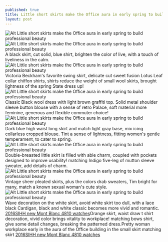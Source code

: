 ```yaml
---
published: true
title: Little short skirts make the Office aura in early spring to build professional beauty
layout: post
---
```

![Alt Little short skirts make the Office aura in early spring to build professional beauty](https://c2.staticflickr.com/2/1523/25822330590_e0465c3c76.jpg)![Alt Little short skirts make the Office aura in early spring to build professional beauty](https://c2.staticflickr.com/2/1471/25822338630_3150afd044.jpg)A black skirt, cut solid, blue shirt, brighten the color of live, with a touch of liveliness in the calm.![Alt Little short skirts make the Office aura in early spring to build professional beauty](https://c2.staticflickr.com/2/1563/26002668062_a0cc6fe660.jpg)Victoria Beckham\'s favorite swing skirt, delicate cut sweet fusion Lotus Leaf collar chiffon shirts, shirts reduce the weight of small wool skirts, brought lightness of the spring State dress up!![Alt Little short skirts make the Office aura in early spring to build professional beauty](https://c2.staticflickr.com/2/1601/25490436684_4718293db4.jpg)Classic Black wool dress with light brown graffiti top. Solid metal shoulder sleeve button blouse with a sense of retro Palace, soft material more feminine, generous and flexible commuter choice!![Alt Little short skirts make the Office aura in early spring to build professional beauty](https://c2.staticflickr.com/2/1702/26028860991_4fe81d2ae7.jpg)Dark blue high waist long skirt and match light gray base, mix icing collarless cropped blouse. Tint a sense of lightness, fitting women\'s gentle temperament, to cater to spring.![Alt Little short skirts make the Office aura in early spring to build professional beauty](https://c2.staticflickr.com/2/1700/25822374960_f9405a6cbd.jpg)Double-breasted little skirt is filled with able charm, coupled with pockets designed to improve usability! matching Indigo five-leg of mutton sleeve sweater, add details of charm.![Alt Little short skirts make the Office aura in early spring to build professional beauty](https://c2.staticflickr.com/2/1517/26028885271_31190a5d30.jpg)Vintage sheer pleated skirts, plus the colors drab sweaters, Tim bright for many, match a known sexual woman\'s cute style.![Alt Little short skirts make the Office aura in early spring to build professional beauty](https://c2.staticflickr.com/2/1567/26095246105_4f868603bc.jpg)Wave decoration on the white skirt, avoid white skirt too dull, with a lace black Cardigan, black and white classic becomes more vivid and romantic. [2016SIHH new Mont Blanc 4810 watches](http://www.mkfans.com/2016/01/23/2016sihh-new-mont-blanc-4810-watches/)Orange skirt, waist draw t shirt decoration, vivid color brings vitality to workplace! matching bows shirt, give some detail changes, breaking the patterned dress.Pretty woman workplace early in the aura of the Office building in the small skirt matching skirt [2016SIHH new Mont Blanc 4810 watches](http://www.mkfans.com/2016/01/23/2016sihh-new-mont-blanc-4810-watches/)